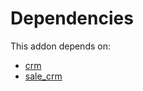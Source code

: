 # Dependencies

This addon depends on:

- [crm](../../../../../oca-ocb-crm/odoo-bringout-oca-ocb-crm)
- [sale_crm](../../../../../oca-ocb-sale/odoo-bringout-oca-ocb-sale_crm)
